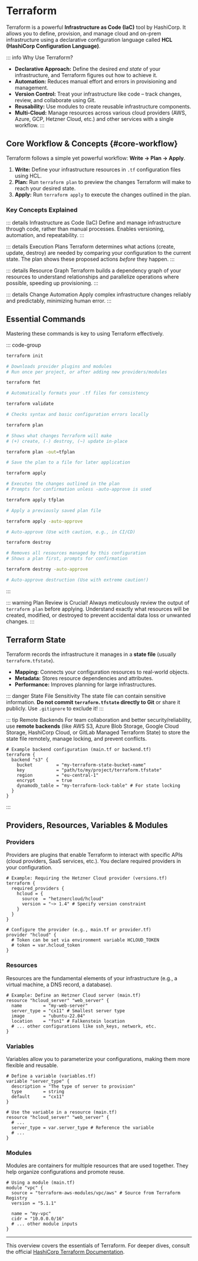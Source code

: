 # Terraform <Badge type="info" text="IaC" />

Terraform is a powerful **Infrastructure as Code (IaC)** tool by HashiCorp. It allows you to define, provision, and manage cloud and on-prem infrastructure using a declarative configuration language called **HCL (HashiCorp Configuration Language)**.

::: info Why Use Terraform?

- **Declarative Approach:** Define the desired _end state_ of your infrastructure, and Terraform figures out how to achieve it.
- **Automation:** Reduces manual effort and errors in provisioning and management.
- **Version Control:** Treat your infrastructure like code – track changes, review, and collaborate using Git.
- **Reusability:** Use modules to create reusable infrastructure components.
- **Multi-Cloud:** Manage resources across various cloud providers (AWS, Azure, GCP, Hetzner Cloud, etc.) and other services with a single workflow.
  :::

## Core Workflow & Concepts {#core-workflow}

Terraform follows a simple yet powerful workflow: **Write -> Plan -> Apply**.

1.  **Write:** Define your infrastructure resources in `.tf` configuration files using HCL.
2.  **Plan:** Run `terraform plan` to preview the changes Terraform will make to reach your desired state.
3.  **Apply:** Run `terraform apply` to execute the changes outlined in the plan.

### Key Concepts Explained

::: details Infrastructure as Code (IaC)
Define and manage infrastructure through code, rather than manual processes. Enables versioning, automation, and repeatability.
:::

::: details Execution Plans
Terraform determines what actions (create, update, destroy) are needed by comparing your configuration to the current state. The plan shows these proposed actions _before_ they happen.
:::

::: details Resource Graph
Terraform builds a dependency graph of your resources to understand relationships and parallelize operations where possible, speeding up provisioning.
:::

::: details Change Automation
Apply complex infrastructure changes reliably and predictably, minimizing human error.
:::

## Essential Commands <Badge type="tip" text="Core CLI" />

Mastering these commands is key to using Terraform effectively.

::: code-group

```sh [1. Initialize]
terraform init

# Downloads provider plugins and modules
# Run once per project, or after adding new providers/modules
```

```sh [2. Format & Validate]
terraform fmt

# Automatically formats your .tf files for consistency

terraform validate

# Checks syntax and basic configuration errors locally
```

```sh [3. Plan]
terraform plan

# Shows what changes Terraform will make
# (+) create, (-) destroy, (~) update in-place

terraform plan -out=tfplan

# Save the plan to a file for later application
```

```sh [4. Apply]
terraform apply

# Executes the changes outlined in the plan
# Prompts for confirmation unless -auto-approve is used

terraform apply tfplan

# Apply a previously saved plan file

terraform apply -auto-approve

# Auto-approve (Use with caution, e.g., in CI/CD)
```

```sh [5. Destroy]
terraform destroy

# Removes all resources managed by this configuration
# Shows a plan first, prompts for confirmation

terraform destroy -auto-approve

# Auto-approve destruction (Use with extreme caution!)
```

:::

::: warning Plan Review is Crucial!
Always meticulously review the output of `terraform plan` before applying. Understand exactly what resources will be created, modified, or destroyed to prevent accidental data loss or unwanted changes.
:::

## Terraform State <Badge type="danger" text="Important!" />

Terraform records the infrastructure it manages in a **state file** (usually `terraform.tfstate`).

- **Mapping:** Connects your configuration resources to real-world objects.
- **Metadata:** Stores resource dependencies and attributes.
- **Performance:** Improves planning for large infrastructures.

::: danger State File Sensitivity
The state file can contain sensitive information. **Do not commit `terraform.tfstate` directly to Git** or share it publicly. Use `.gitignore` to exclude it!
:::

::: tip Remote Backends
For team collaboration and better security/reliability, use **remote backends** (like AWS S3, Azure Blob Storage, Google Cloud Storage, HashiCorp Cloud, or GitLab Managed Terraform State) to store the state file remotely, manage locking, and prevent conflicts.

```hcl
# Example backend configuration (main.tf or backend.tf)
terraform {
  backend "s3" {
    bucket         = "my-terraform-state-bucket-name"
    key            = "path/to/my/project/terraform.tfstate"
    region         = "eu-central-1"
    encrypt        = true
    dynamodb_table = "my-terraform-lock-table" # For state locking
  }
}
```

:::

## Providers, Resources, Variables & Modules

### Providers <Badge type="info" text="Plugins" />

Providers are plugins that enable Terraform to interact with specific APIs (cloud providers, SaaS services, etc.). You declare required providers in your configuration.

```hcl
# Example: Requiring the Hetzner Cloud provider (versions.tf)
terraform {
  required_providers {
    hcloud = {
      source  = "hetznercloud/hcloud"
      version = "~> 1.4" # Specify version constraint
    }
  }
}

# Configure the provider (e.g., main.tf or provider.tf)
provider "hcloud" {
  # Token can be set via environment variable HCLOUD_TOKEN
  # token = var.hcloud_token
}
```

### Resources <Badge type="tip" text="Building Blocks" />

Resources are the fundamental elements of your infrastructure (e.g., a virtual machine, a DNS record, a database).

```hcl
# Example: Define an Hetzner Cloud server (main.tf)
resource "hcloud_server" "web_server" {
  name        = "my-web-server"
  server_type = "cx11" # Smallest server type
  image       = "ubuntu-22.04"
  location    = "fsn1" # Falkenstein location
  # ... other configurations like ssh_keys, network, etc.
}
```

### Variables <Badge type="tip" text="Inputs" />

Variables allow you to parameterize your configurations, making them more flexible and reusable.

```hcl
# Define a variable (variables.tf)
variable "server_type" {
  description = "The type of server to provision"
  type        = string
  default     = "cx11"
}

# Use the variable in a resource (main.tf)
resource "hcloud_server" "web_server" {
  # ...
  server_type = var.server_type # Reference the variable
  # ...
}
```

### Modules <Badge type="tip" text="Reusability" />

Modules are containers for multiple resources that are used together. They help organize configurations and promote reuse.

```hcl
# Using a module (main.tf)
module "vpc" {
  source = "terraform-aws-modules/vpc/aws" # Source from Terraform Registry
  version = "5.1.1"

  name = "my-vpc"
  cidr = "10.0.0.0/16"
  # ... other module inputs
}
```

---

This overview covers the essentials of Terraform. For deeper dives, consult the official [HashiCorp Terraform Documentation](https://developer.hashicorp.com/terraform/docs).
